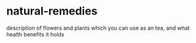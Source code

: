 # natural-remedies
description of flowers and plants which you can use as an tea, and what health benefits it holds
